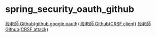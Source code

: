 # spring_security_oauth_github
<a href="https://github.com/vincenttuan/micro-servicce-2022/tree/master/spring_security_oauth2_github">段老師 Github(github google oauth)</a>
<a href="https://github.com/vincenttuan/micro-servicce-2022/tree/master/spring_security_csrf_client">段老師 Github(CRSF client)</a>
<a href="https://github.com/vincenttuan/micro-servicce-2022/tree/master/spring_security_csrf_attack">段老師 Github(CRSF attack)</a>
